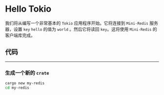 # Hello Tokio

我们将从编写一个非常基本的 `Tokio` 应用程序开始。它将连接到 `Mini-Redis` 服务器，设置 `key` `hello` 的值为 `world` 。然后它将读回 `key`。这将使用 `Mini-Redis` 的客户端库完成。



## 代码

---

### 生成一个新的 `crate`

```zsh
cargo new my-redis
cd my-redis
```
